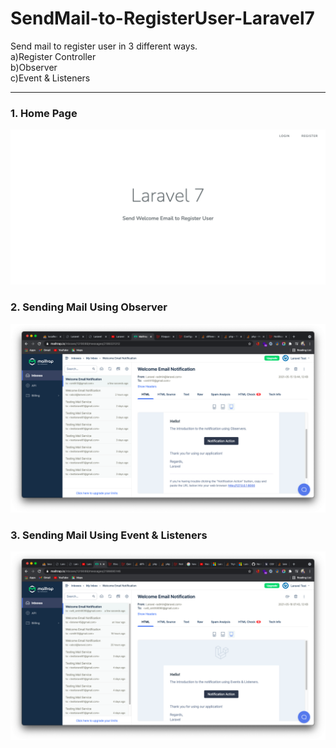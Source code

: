 # SendMail-to-RegisterUser-Laravel7
Send mail to register user in 3 different ways. <br />
a)Register Controller <br />
b)Observer  <br />
c)Event &amp; Listeners <br />

--------------------------------------------------------------------------------------------------------------------------------------------
### 1. Home Page
![](screensort/Register-user.png)

### 2. Sending Mail Using Observer
![](screensort/Observer.png)

### 3. Sending Mail Using Event & Listeners
![](screensort/Events&Listeners.png)

